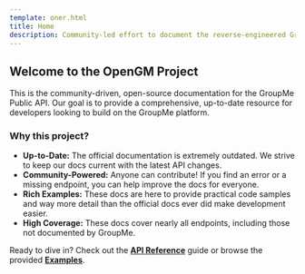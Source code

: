 ```yaml
---
template: oner.html
title: Home
description: Community-led effort to document the reverse-engineered GroupMe API.
---
```


## Welcome to the OpenGM Project

This is the community-driven, open-source documentation for the GroupMe Public API. Our goal is to provide a comprehensive, up-to-date resource for developers looking to build on the GroupMe platform.

### Why this project?

- **Up-to-Date:** The official documentation is extremely outdated. We strive to keep our docs current with the latest API changes.
- **Community-Powered:** Anyone can contribute! If you find an error or a missing endpoint, you can help improve the docs for everyone.
- **Rich Examples:** These docs are here to provide practical code samples and way more detail than the official docs ever did make development easier.
- **High Coverage:** These docs cover nearly all endpoints, including those not documented by GroupMe.
  
Ready to dive in? Check out the [**API Reference**](/api) guide or browse the provided [**Examples**](/examples).
